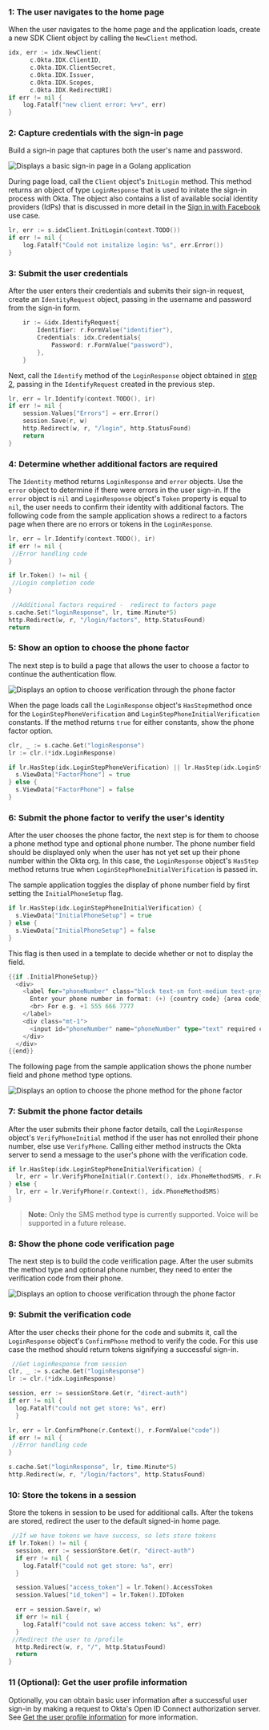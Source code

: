 ### 1: The user navigates to the home page

When the user navigates to the home page and the application loads, create a new
SDK Client object by calling the `NewClient` method.

```go
idx, err := idx.NewClient(
      c.Okta.IDX.ClientID,
      c.Okta.IDX.ClientSecret,
      c.Okta.IDX.Issuer,
      c.Okta.IDX.Scopes,
      c.Okta.IDX.RedirectURI)
if err != nil {
    log.Fatalf("new client error: %+v", err)
}
```

### 2: Capture credentials with the sign-in page

Build a sign-in page that captures both the user's name and password.

<div class="common-image-format common-image-format-vertical-margin">

![Displays a basic sign-in page in a Golang application](/img/oie-embedded-sdk/oie-embedded-sdk-go-use-case-basic-sign-on-page.png)

</div>

During page load, call the `Client` object's `InitLogin` method. This method returns an object of type
`LoginResponse` that is used to initate the sign-in process with Okta.  The object
also contains a list of available social identity providers (IdPs) that is discussed in more detail in the
[Sign in with Facebook](/docs/guides/oie-embedded-sdk-use-case-sign-in-soc-idp/go/main)
use case.

```go
lr, err := s.idxClient.InitLogin(context.TODO())
if err != nil {
	log.Fatalf("Could not initalize login: %s", err.Error())
}
```

### 3: Submit the user credentials

After the user enters their credentials and submits their sign-in request,
create an `IdentityRequest` object, passing in the username and password from the
sign-in form.

```go
    ir := &idx.IdentifyRequest{
        Identifier: r.FormValue("identifier"),
        Credentials: idx.Credentials{
            Password: r.FormValue("password"),
        },
    }
```

Next, call the `Identify` method of the `LoginResponse` object obtained
in [step 2](#_2-capture-credentials-with-the-sign-in-page), passing in the `IdentifyRequest` created in the previous step.

```go
lr, err = lr.Identify(context.TODO(), ir)
if err != nil {
    session.Values["Errors"] = err.Error()
    session.Save(r, w)
    http.Redirect(w, r, "/login", http.StatusFound)
    return
}
```

### 4: Determine whether additional factors are required

The `Identity` method returns `LoginResponse` and `error`
objects. Use the `error` object to determine if there were errors in the
user sign-in. If the `error` object is `nil` and `LoginResponse` object's
`Token` property is equal to `nil`, the user needs to confirm their identity
with additional factors. The following code from the sample application shows
a redirect to a factors page when there are no errors or tokens in the `LoginResponse`.

```go
lr, err = lr.Identify(context.TODO(), ir)
if err != nil {
 //Error handling code
}

if lr.Token() != nil {
 //Login completion code
}

 //Additional factors required -  redirect to factors page
s.cache.Set("loginResponse", lr, time.Minute*5)
http.Redirect(w, r, "/login/factors", http.StatusFound)
return
```

### 5: Show an option to choose the phone factor

The next step is to build a page that allows the user to choose a factor
to continue the authentication flow.

<div class="common-image-format common-image-format-vertical-margin">

![Displays an option to choose verification through the phone factor](/img/oie-embedded-sdk/oie-embedded-sdk-go-use-case-phone-verify-page.png)

</div>

When the page loads call the `LoginResponse` object's `HasStep`method once for the `LoginStepPhoneVerification` and `LoginStepPhoneInitialVerification` constants. If the method returns `true` for either constants, show the
phone factor option.

```go
clr, _ := s.cache.Get("loginResponse")
lr := clr.(*idx.LoginResponse)

if lr.HasStep(idx.LoginStepPhoneVerification) || lr.HasStep(idx.LoginStepPhoneInitialVerification) {
  s.ViewData["FactorPhone"] = true
} else {
  s.ViewData["FactorPhone"] = false
}
```

### 6: Submit the phone factor to verify the user's identity

After the user chooses the phone factor, the next step is for them to choose a phone method type and
optional phone number. The phone number field should be displayed only when the user has not yet set up
their phone number within the Okta org. In this case, the `LoginResponse` object's `HasStep` method returns
true when `LoginStepPhoneInitialVerification` is passed in.

The sample application toggles the display of phone number field by first setting the
`InitialPhoneSetup` flag.

```go
if lr.HasStep(idx.LoginStepPhoneInitialVerification) {
  s.ViewData["InitialPhoneSetup"] = true
} else {
  s.ViewData["InitialPhoneSetup"] = false
}
```

This flag is then used in a template to decide whether or not to display the field.

```go
{{if .InitialPhoneSetup}}
  <div>
    <label for="phoneNumber" class="block text-sm font-medium text-gray-700">
      Enter your phone number in format: (+) {country code} {area code} {number}
      <br> For e.g. +1 555 666 7777
    </label>
    <div class="mt-1">
      <input id="phoneNumber" name="phoneNumber" type="text" required class="appearance-none block w-full px-3 py-2 border border-gray-300 rounded-md shadow-sm placeholder-gray-400 focus:outline-none focus:ring-indigo-500 focus:border-indigo-500 sm:text-sm">
    </div>
  </div>
{{end}}
```

The following page from the sample application shows the phone number field and phone method type options.

<div class="common-image-format">

![Displays an option to choose the phone method for the phone factor](/img/oie-embedded-sdk/oie-embedded-sdk-go-use-case-phone-method-page.png)

</div>

### 7: Submit the phone factor details

After the user submits their phone factor details, call the `LoginResponse` object's `VerifyPhoneInitial`
method if the user has not enrolled their phone number, else use `VerifyPhone`. Calling either method instructs
the Okta server to send a message to the user's phone with the verification code.

```go
if lr.HasStep(idx.LoginStepPhoneInitialVerification) {
  lr, err = lr.VerifyPhoneInitial(r.Context(), idx.PhoneMethodSMS, r.FormValue("phoneNumber"))
} else {
  lr, err = lr.VerifyPhone(r.Context(), idx.PhoneMethodSMS)
}

```

> **Note:** Only the SMS method type is currently supported. Voice will be supported in a future
> release.

### 8: Show the phone code verification page

The next step is to build the code verification page. After the user submits the method type
and optional phone number, they need to enter the verification code from their phone.

<div class="common-image-format common-image-format-vertical-margin">

![Displays an option to choose verification through the phone factor](/img/oie-embedded-sdk/oie-embedded-sdk-go-use-case-phone-code-verify-page.png)

</div>

### 9: Submit the verification code

After the user checks their phone for the code and submits it, call the
`LoginResponse` object's `ConfirmPhone` method to verify the code. For this use case
the method should return tokens signifying a successful sign-in.

```go
 //Get LoginResponse from session
clr, _ := s.cache.Get("loginResponse")
lr := clr.(*idx.LoginResponse)

session, err := sessionStore.Get(r, "direct-auth")
if err != nil {
  log.Fatalf("could not get store: %s", err)
  }

lr, err = lr.ConfirmPhone(r.Context(), r.FormValue("code"))
if err != nil {
 //Error handling code
}

s.cache.Set("loginResponse", lr, time.Minute*5)
http.Redirect(w, r, "/login/factors", http.StatusFound)
```

### 10: Store the tokens in a session

Store the tokens in session to be used for additional calls. After the tokens
are stored, redirect the user to the default signed-in home page.

```go
 //If we have tokens we have success, so lets store tokens
if lr.Token() != nil {
  session, err := sessionStore.Get(r, "direct-auth")
  if err != nil {
    log.Fatalf("could not get store: %s", err)
  }

  session.Values["access_token"] = lr.Token().AccessToken
  session.Values["id_token"] = lr.Token().IDToken

  err = session.Save(r, w)
  if err != nil {
    log.Fatalf("could not save access token: %s", err)
  }
 //Redirect the user to /profile
  http.Redirect(w, r, "/", http.StatusFound)
  return
}
```

### 11 (Optional): Get the user profile information

Optionally, you can obtain basic user information after a successful user
sign-in by making a request to Okta's Open ID Connect authorization server. See [Get the user profile information](/docs/guides/oie-embedded-sdk-use-case-basic-sign-in/go/main/#get-the-user-profile-information) for more information.
